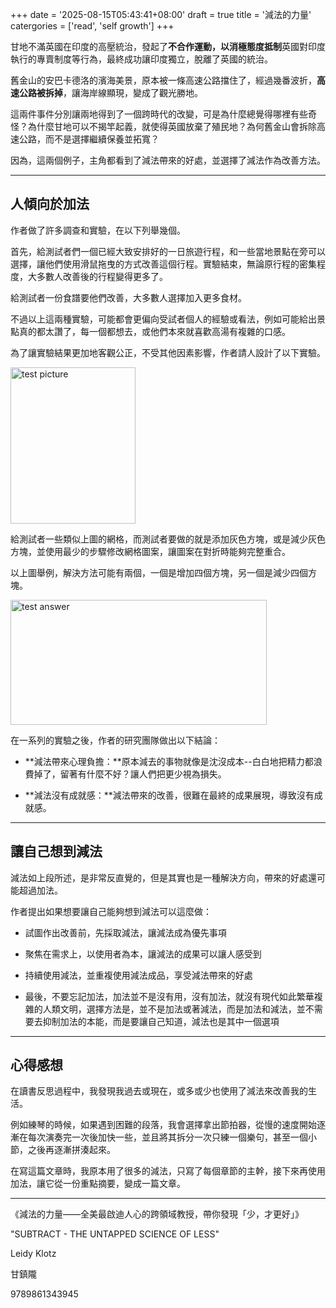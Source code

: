 +++
date = '2025-08-15T05:43:41+08:00'
draft = true
title = '減法的力量'
catergories = ['read', 'self growth']
+++

甘地不滿英國在印度的高壓統治，發起了**不合作運動，以消極態度抵制**英國對印度執行的專賣制度等行為，最終成功讓印度獨立，脫離了英國的統治。

舊金山的安巴卡德洛的濱海美景，原本被一條高速公路擋住了，經過幾番波折，**高速公路被拆掉**，讓海岸線顯現，變成了觀光勝地。

這兩件事件分別讓兩地得到了一個跨時代的改變，可是為什麼總覺得哪裡有些奇怪？為什麼甘地可以不揭竿起義，就使得英國放棄了殖民地？為何舊金山會拆除高速公路，而不是選擇繼續保養並拓寬？

因為，這兩個例子，主角都看到了減法帶來的好處，並選擇了減法作為改善方法。


---


## 人傾向於加法

作者做了許多調查和實驗，在以下列舉幾個。

首先，給測試者們一個已經大致安排好的一日旅遊行程，和一些當地景點在旁可以選擇，讓他們使用滑鼠拖曳的方式改善這個行程。實驗結束，無論原行程的密集程度，大多數人改善後的行程變得更多了。

給測試者一份食譜要他們改善，大多數人選擇加入更多食材。

不過以上這兩種實驗，可能都會更偏向受試者個人的經驗或看法，例如可能給出景點真的都太讚了，每一個都想去，或他們本來就喜歡高湯有複雜的口感。

為了讓實驗結果更加地客觀公正，不受其他因素影響，作者請人設計了以下實驗。

<img src="/article/subtract/test.jpg" alt="test picture" width="200" height="250">

給測試者一些類似上圖的網格，而測試者要做的就是添加灰色方塊，或是減少灰色方塊，並使用最少的步驟修改網格圖案，讓圖案在對折時能夠完整重合。

以上圖舉例，解決方法可能有兩個，一個是增加四個方塊，另一個是減少四個方塊。

<img src="/article/subtract/answer.jpg" alt="test answer" width="410" height="200">


在一系列的實驗之後，作者的研究團隊做出以下結論：

- **減法帶來心理負擔：**原本減去的事物就像是沈沒成本--白白地把精力都浪費掉了，留著有什麼不好？讓人們把更少視為損失。

- **減法沒有成就感：**減法帶來的改善，很難在最終的成果展現，導致沒有成就感。


---

## 讓自己想到減法

減法如上段所述，是非常反直覺的，但是其實也是一種解決方向，帶來的好處還可能超過加法。

作者提出如果想要讓自己能夠想到減法可以這麼做：
- 試圖作出改善前，先採取減法，讓減法成為優先事項

- 聚焦在需求上，以使用者為本，讓減法的成果可以讓人感受到

- 持續使用減法，並重複使用減法成品，享受減法帶來的好處

- 最後，不要忘記加法，加法並不是沒有用，沒有加法，就沒有現代如此繁華複雜的人類文明，選擇方法是，並不是加法或著減法，而是加法和減法，並不需要去抑制加法的本能，而是要讓自己知道，減法也是其中一個選項

---

## 心得感想


在讀書反思過程中，我發現我過去或現在，或多或少也使用了減法來改善我的生活。

例如練琴的時候，如果遇到困難的段落，我會選擇拿出節拍器，從慢的速度開始逐漸在每次演奏完一次後加快一些，並且將其拆分一次只練一個樂句，甚至一個小節，之後再逐漸拼湊起來。

在寫這篇文章時，我原本用了很多的減法，只寫了每個章節的主幹，接下來再使用加法，讓它從一份重點摘要，變成一篇文章。

---

《減法的力量——全美最啟迪人心的跨領域教授，帶你發現「少，才更好」》

"SUBTRACT - THE UNTAPPED SCIENCE OF LESS"

Leidy Klotz

甘鎮隴

9789861343945



